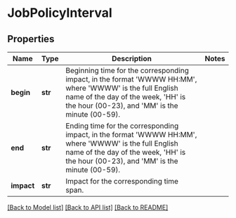 # JobPolicyInterval

## Properties
Name | Type | Description | Notes
------------ | ------------- | ------------- | -------------
**begin** | **str** | Beginning time for the corresponding impact, in the format &#39;WWWW HH:MM&#39;, where &#39;WWWW&#39; is the full English name of the day of the week, &#39;HH&#39; is the hour (00-23), and &#39;MM&#39; is the minute (00-59). | 
**end** | **str** | Ending time for the corresponding impact, in the format &#39;WWWW HH:MM&#39;, where &#39;WWWW&#39; is the full English name of the day of the week, &#39;HH&#39; is the hour (00-23), and &#39;MM&#39; is the minute (00-59). | 
**impact** | **str** | Impact for the corresponding time span. | 

[[Back to Model list]](../README.md#documentation-for-models) [[Back to API list]](../README.md#documentation-for-api-endpoints) [[Back to README]](../README.md)


